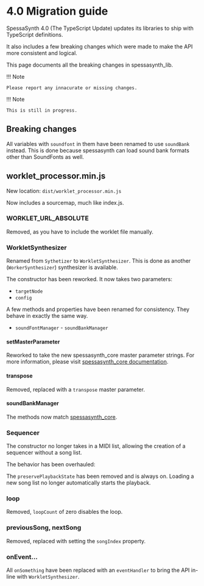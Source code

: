 # 4.0 Migration guide

SpessaSynth 4.0 (The TypeScript Update) updates its libraries to ship with TypeScript definitions.

It also includes a few breaking changes which were made to make the API more consistent and logical.

This page documents all the breaking changes in spessasynth_lib.

!!! Note

    Please report any innacurate or missing changes.
    

!!! Note

    This is still in progress.

## Breaking changes

All variables with `soundfont` in them have been renamed to use `soundBank` instead.
This is done because spessasynth can load sound bank formats other than SoundFonts as well.

## worklet_processor.min.js

New location: `dist/worklet_processor.min.js`

Now includes a sourcemap, much like index.js.

### WORKLET_URL_ABSOLUTE

Removed, as you have to include the worklet file manually.

### WorkletSynthesizer

Renamed from `Sythetizer` to `WorkletSynthesizer`.
This is done as another (`WorkerSynthesizer`) synthesizer is available.

The constructor has been reworked. It now takes two parameters:

- `targetNode`
- `config`

A few methods and properties have been renamed for consistency.
They behave in exactly the same way.

- `soundFontManager` - `soundBankManager`

#### setMasterParameter

Reworked to take the new spessasynth_core master parameter strings.
For more information, please visit [spessasynth_core documentation](https://spessasus.github.io/spessasynth_core/).


#### transpose

Removed, replaced with a `transpose` master parameter.

#### soundBankManager

The methods now match [spessasynth_core](https://spessasus.github.io/spessasynth_core/extra/4-0-migration-guide.html#sound-bank-manager).

### Sequencer

The constructor no longer takes in a MIDI list, allowing the creation of a sequencer without a song list.

The behavior has been overhauled:

The `preservePlaybackState` has been removed and is always on.
Loading a new song list no longer automatically starts the playback.

### loop

Removed, `loopCount` of zero disables the loop.


### previousSong, nextSong

Removed, replaced with setting the `songIndex` property.

### onEvent...

All `onSomething` have been replaced with an `eventHandler` to bring the API in-line with `WorkletSynthesizer`.